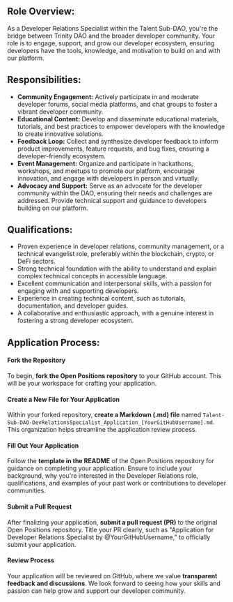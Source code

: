 ## Role Overview:
As a Developer Relations Specialist within the Talent Sub-DAO, you're the bridge between Trinity DAO and the broader developer community. Your role is to engage, support, and grow our developer ecosystem, ensuring developers have the tools, knowledge, and motivation to build on and with our platform.

## Responsibilities:

- **Community Engagement:** Actively participate in and moderate developer forums, social media platforms, and chat groups to foster a vibrant developer community.
- **Educational Content:** Develop and disseminate educational materials, tutorials, and best practices to empower developers with the knowledge to create innovative solutions.
- **Feedback Loop:** Collect and synthesize developer feedback to inform product improvements, feature requests, and bug fixes, ensuring a developer-friendly ecosystem.
- **Event Management:** Organize and participate in hackathons, workshops, and meetups to promote our platform, encourage innovation, and engage with developers in person and virtually.
- **Advocacy and Support:** Serve as an advocate for the developer community within the DAO, ensuring their needs and challenges are addressed. Provide technical support and guidance to developers building on our platform.

## Qualifications:

- Proven experience in developer relations, community management, or a technical evangelist role, preferably within the blockchain, crypto, or DeFi sectors.
- Strong technical foundation with the ability to understand and explain complex technical concepts in accessible language.
- Excellent communication and interpersonal skills, with a passion for engaging with and supporting developers.
- Experience in creating technical content, such as tutorials, documentation, and developer guides.
- A collaborative and enthusiastic approach, with a genuine interest in fostering a strong developer ecosystem.

## Application Process:

#### Fork the Repository
To begin, **fork the Open Positions repository** to your GitHub account. This will be your workspace for crafting your application.

#### Create a New File for Your Application
Within your forked repository, **create a Markdown (.md) file** named `Talent-Sub-DAO-DevRelationsSpecialist_Application_[YourGitHubUsername].md`. This organization helps streamline the application review process.

#### Fill Out Your Application
Follow the **template in the README** of the Open Positions repository for guidance on completing your application. Ensure to include your background, why you're interested in the Developer Relations role, qualifications, and examples of your past work or contributions to developer communities.

#### Submit a Pull Request
After finalizing your application, **submit a pull request (PR)** to the original Open Positions repository. Title your PR clearly, such as "Application for Developer Relations Specialist by @YourGitHubUsername," to officially submit your application.

#### Review Process
Your application will be reviewed on GitHub, where we value **transparent feedback and discussions**. We look forward to seeing how your skills and passion can help grow and support our developer community.
